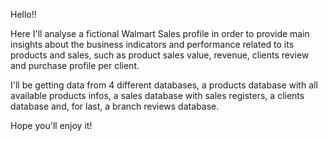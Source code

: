 Hello!!

Here I'll analyse a fictional Walmart Sales profile in order to provide main insights about the business indicators and performance related to its products and sales, such as product sales value, revenue, clients review and purchase profile per client.

I'll be getting data from 4 different databases, a products database with all available products infos, a sales database with sales registers, a clients database and, for last, a branch reviews database.

Hope you'll enjoy it!
